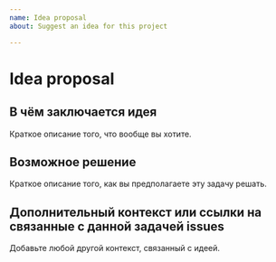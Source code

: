 ```yaml
---
name: Idea proposal
about: Suggest an idea for this project

---
```

# Idea proposal

## В чём заключается идея

Краткое описание того, что вообще вы хотите.
<!-- Например: стоит добавить систему логгирования. -->

## Возможное решение

Краткое описание того, как вы предполагаете эту задачу решать.
<!-- Например: нужно собирать информацию о текущем состоянии и сохранять её. -->

## Дополнительный контекст или ссылки на связанные с данной задачей issues

Добавьте любой другой контекст, связанный с идеей.
<!-- Например: будет полезно иметь динамическое построение графиков по логам системы. -->
